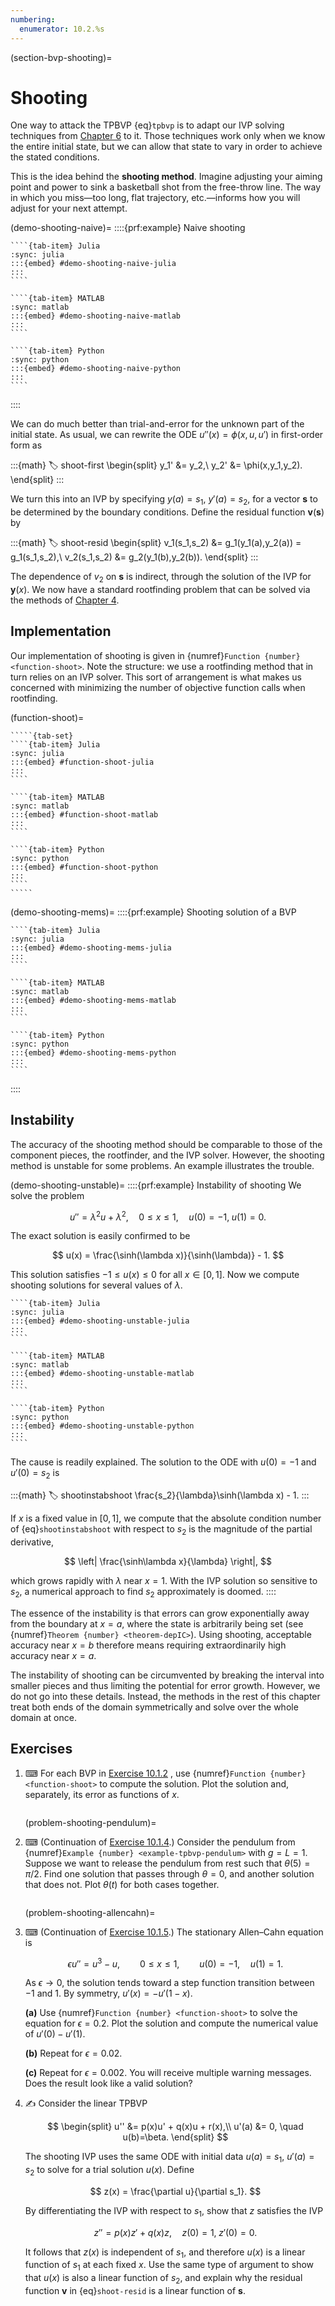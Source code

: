 ```yaml
---
numbering:
  enumerator: 10.2.%s
---
```

(section-bvp-shooting)=
# Shooting

One way to attack the TPBVP {eq}`tpbvp` is to adapt our IVP solving techniques from [Chapter 6](../ivp/overview.md) to it. Those techniques work only when we know the entire initial state, but we can allow that state to vary in order to achieve the stated conditions. 

This is the idea behind the **shooting method**. Imagine adjusting your aiming point and power to sink a basketball shot from the free-throw line. The way in which you miss—too long, flat trajectory, etc.—informs how you will adjust for your next attempt.

(demo-shooting-naive)=
::::{prf:example} Naive shooting
`````{tab-set}
````{tab-item} Julia
:sync: julia
:::{embed} #demo-shooting-naive-julia
:::
````

````{tab-item} MATLAB
:sync: matlab
:::{embed} #demo-shooting-naive-matlab
:::
````

````{tab-item} Python
:sync: python
:::{embed} #demo-shooting-naive-python
:::
````
`````
::::

We can do much better than trial-and-error for the unknown part of the initial state. As usual, we can rewrite the ODE $u''(x) = \phi(x,u,u')$ in first-order form as

:::{math}
:label: shoot-first
\begin{split}
y_1' &= y_2,\\ 
y_2' &= \phi(x,y_1,y_2).
\end{split}
:::

We turn this into an IVP by specifying $y(a)=s_1$, $y'(a)=s_2$, for a vector $\mathbf{s}$ to be determined by the boundary conditions. Define the residual function $\mathbf{v}(\mathbf{s})$ by

:::{math}
:label: shoot-resid
\begin{split}
v_1(s_1,s_2) &= g_1(y_1(a),y_2(a)) = g_1(s_1,s_2),\\ 
v_2(s_1,s_2) &= g_2(y_1(b),y_2(b)).
\end{split}
:::

The dependence of $v_2$ on $\mathbf{s}$ is indirect, through the solution of the IVP for $\mathbf{y}(x)$. We now have a standard rootfinding problem that can be solved via the methods of [Chapter 4](../nonlineqn/overview.md). 

## Implementation

Our implementation of shooting is given in {numref}`Function {number} <function-shoot>`. Note the structure: we use a rootfinding method that in turn relies on an IVP solver. This sort of arrangement is what makes us concerned with minimizing the number of objective function calls when rootfinding.

(function-shoot)=
``````{prf:algorithm} shoot
`````{tab-set} 
````{tab-item} Julia
:sync: julia
:::{embed} #function-shoot-julia
:::
```` 

````{tab-item} MATLAB
:sync: matlab
:::{embed} #function-shoot-matlab
:::
```` 

````{tab-item} Python
:sync: python
:::{embed} #function-shoot-python
:::
````
`````
``````

(demo-shooting-mems)=
::::{prf:example} Shooting solution of a BVP
`````{tab-set}
````{tab-item} Julia
:sync: julia
:::{embed} #demo-shooting-mems-julia
:::
````

````{tab-item} MATLAB
:sync: matlab
:::{embed} #demo-shooting-mems-matlab
:::
````

````{tab-item} Python
:sync: python
:::{embed} #demo-shooting-mems-python
:::
````
`````
::::

## Instability

The accuracy of the shooting method should be comparable to those of the component pieces, the rootfinder, and the IVP solver. However, the shooting method is unstable for some problems. An example illustrates the trouble.

(demo-shooting-unstable)=
::::{prf:example} Instability of shooting
We solve the problem
  
$$
u'' = \lambda^2 u + \lambda^2, \quad 0\le x \le 1, \quad u(0)=-1,\; u(1)=0.
$$

The exact solution is easily confirmed to be

$$
u(x) = \frac{\sinh(\lambda x)}{\sinh(\lambda)} - 1.
$$

This solution satisfies $-1\le u(x) \le 0$ for all $x\in[0,1]$. Now we compute shooting solutions for several values of $\lambda$.

`````{tab-set}
````{tab-item} Julia
:sync: julia
:::{embed} #demo-shooting-unstable-julia
:::
````

````{tab-item} MATLAB
:sync: matlab
:::{embed} #demo-shooting-unstable-matlab
:::
````

````{tab-item} Python
:sync: python
:::{embed} #demo-shooting-unstable-python
:::
````
`````

The cause is readily explained. The solution to the ODE with $u(0)=-1$ and $u'(0)=s_2$  is

:::{math}
:label: shootinstabshoot
    \frac{s_2}{\lambda}\sinh(\lambda x) - 1.
:::

If $x$ is a fixed value in $[0,1]$, we compute that the absolute condition number of {eq}`shootinstabshoot` with respect to $s_2$ is the magnitude of the partial derivative,

$$
  \left| \frac{\sinh\lambda x}{\lambda} \right|,
$$

which grows rapidly with $\lambda$ near $x=1$. With the IVP solution so sensitive to $s_2$, a numerical approach to find $s_2$ approximately is doomed.
::::


The essence of the instability is that errors can grow exponentially away from the boundary at $x=a$, where the state is arbitrarily being set (see {numref}`Theorem {number} <theorem-depIC>`). Using shooting, acceptable accuracy near $x=b$ therefore means requiring extraordinarily high accuracy near $x=a$.

The instability of shooting can be circumvented by breaking the interval into smaller pieces and thus limiting the potential for error growth. However, we do not go into these details. Instead, the methods in the rest of this chapter treat both ends of the domain symmetrically and solve over the whole domain at once.

## Exercises

1. ⌨ For each BVP in [Exercise 10.1.2](problem-tpbvp-verify) , use {numref}`Function {number} <function-shoot>` to compute the solution. Plot the solution and, separately, its error as functions of $x$. 

    ```{index} pendulum
    ```
    (problem-shooting-pendulum)=
2. ⌨ (Continuation of [Exercise 10.1.4](problem-tpbvp-allencahn).) Consider the pendulum from {numref}`Example {number} <example-tpbvp-pendulum>` with $g=L=1$. Suppose we want to release the pendulum from rest such that $\theta(5)=\pi/2$. Find one solution that passes through $\theta=0$, and another solution that does not. Plot $\theta(t)$ for both cases together.

    ```{index} Allen–Cahn equation
    ```
    (problem-shooting-allencahn)=
3. ⌨  (Continuation of [Exercise 10.1.5](problem-tpbvp-allencahn).) The stationary Allen–Cahn equation is 
 
    $$
      \epsilon u'' = u^3-u, \qquad 0 \le x \le 1, \qquad u(0)=-1, \quad u(1)=1.
    $$

    As $\epsilon\rightarrow 0$, the solution tends toward a step function transition between $-1$ and $1$. By symmetry, $u'(x)=-u'(1-x)$.
  
    **(a)** Use {numref}`Function {number} <function-shoot>` to solve the equation for $\epsilon=0.2$. Plot the solution and compute the numerical value of $u'(0)-u'(1)$.
    
    **(b)** Repeat for $\epsilon=0.02$.
    
    **(c)** Repeat for $\epsilon=0.002$. You will receive multiple warning messages. Does the result look like a valid solution?

4. ✍ Consider the linear TPBVP 
    
    $$
    \begin{split}
    u'' &= p(x)u' + q(x)u + r(x),\\ 
    u'(a) &= 0, \quad u(b)=\beta.
    \end{split}
    $$

    The shooting IVP uses the same ODE with initial data $u(a)=s_1$, $u'(a)=s_2$ to solve for a trial solution $u(x)$. Define

    $$
    z(x) = \frac{\partial u}{\partial s_1}.
    $$

    By differentiating the IVP with respect to $s_1$, show that $z$ satisfies the IVP

    $$
    z'' = p(x)z' + q(x)z, \quad z(0)=1, \; z'(0)=0.
    $$

    It follows that $z(x)$ is independent of $s_1$, and therefore $u(x)$ is a linear function of $s_1$ at each fixed $x$. Use the same type of argument to show that $u(x)$ is also a linear function of $s_2$, and explain why the residual function $\mathbf{v}$ in {eq}`shoot-resid` is a linear function of $\mathbf{s}$.
